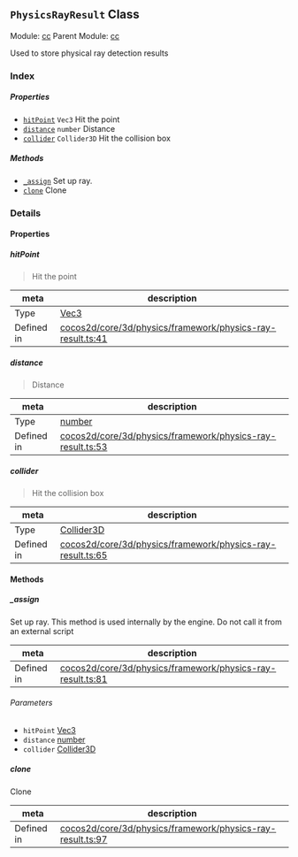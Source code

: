 ## `PhysicsRayResult` Class



Module: [cc](../modules/cc.md)
Parent Module: [cc](../modules/cc.md)


Used to store physical ray detection results



### Index

##### Properties

  - [`hitPoint`](#hitpoint) `Vec3` Hit the point
  - [`distance`](#distance) `number` Distance
  - [`collider`](#collider) `Collider3D` Hit the collision box



##### Methods

  - [`_assign`](#assign) Set up ray.
  - [`clone`](#clone) Clone



### Details


#### Properties


##### hitPoint

> Hit the point

| meta | description |
|------|-------------|
| Type | <a href="../classes/Vec3.html" class="crosslink">Vec3</a> |
| Defined in | [cocos2d/core/3d/physics/framework/physics-ray-result.ts:41](https://github.com/cocos-creator/engine/blob/793ed1e41a1e981ef927cb5ecccb6f051f942b50/cocos2d/core/3d/physics/framework/physics-ray-result.ts#L41) |



##### distance

> Distance

| meta | description |
|------|-------------|
| Type | <a href="https://developer.mozilla.org/en/JavaScript/Reference/Global_Objects/Number" class="crosslink external" target="_blank">number</a> |
| Defined in | [cocos2d/core/3d/physics/framework/physics-ray-result.ts:53](https://github.com/cocos-creator/engine/blob/793ed1e41a1e981ef927cb5ecccb6f051f942b50/cocos2d/core/3d/physics/framework/physics-ray-result.ts#L53) |



##### collider

> Hit the collision box

| meta | description |
|------|-------------|
| Type | <a href="../classes/Collider3D.html" class="crosslink">Collider3D</a> |
| Defined in | [cocos2d/core/3d/physics/framework/physics-ray-result.ts:65](https://github.com/cocos-creator/engine/blob/793ed1e41a1e981ef927cb5ecccb6f051f942b50/cocos2d/core/3d/physics/framework/physics-ray-result.ts#L65) |






<!-- Method Block -->
#### Methods


##### _assign

Set up ray. This method is used internally by the engine. Do not call it from an external script

| meta | description |
|------|-------------|
| Defined in | [cocos2d/core/3d/physics/framework/physics-ray-result.ts:81](https://github.com/cocos-creator/engine/blob/793ed1e41a1e981ef927cb5ecccb6f051f942b50/cocos2d/core/3d/physics/framework/physics-ray-result.ts#L81) |

###### Parameters
- `hitPoint` <a href="../classes/Vec3.html" class="crosslink">Vec3</a> 
- `distance` <a href="https://developer.mozilla.org/en/JavaScript/Reference/Global_Objects/Number" class="crosslink external" target="_blank">number</a> 
- `collider` <a href="../classes/Collider3D.html" class="crosslink">Collider3D</a> 


##### clone

Clone

| meta | description |
|------|-------------|
| Defined in | [cocos2d/core/3d/physics/framework/physics-ray-result.ts:97](https://github.com/cocos-creator/engine/blob/793ed1e41a1e981ef927cb5ecccb6f051f942b50/cocos2d/core/3d/physics/framework/physics-ray-result.ts#L97) |




